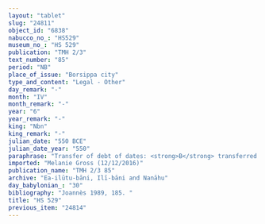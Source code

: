 ```yaml
---
layout: "tablet"
slug: "24811"
object_id: "6838"
nabucco_no_: "HS529"
museum_no_: "HS 529"
publication: "TMH 2/3"
text_number: "85"
period: "NB"
place_of_issue: "Borsippa city"
type_and_content: "Legal - Other"
day_remark: "-"
month: "IV"
month_remark: "-"
year: "6"
year_remark: "-"
king: "Nbn"
king_remark: "-"
julian_date: "550 BCE"
julian_date_year: "550"
paraphrase: "Transfer of debt of dates: <strong>B</strong> transferred under seal (<em>kanāku</em>) the debt of 1 kor (180 l) of dates of the dowry (<em>nudunn&ucirc;</em>) of <strong><sup>f</sup>D</strong>, which <strong>A</strong> had imposed on (<em>emēdu</em>) him, to <strong>C</strong>. The promissory note (<em>u&rsquo;iltu</em>) of <strong>A</strong> is issued (<em>e&rsquo;ēlu</em>) in the name of <strong>B</strong>. <strong>C</strong> will bring and it hand over (<em>na&scaron;&ucirc;</em>-<em>nadānu</em>) to <strong>B</strong>. 2 witnesses (including Itti-Nab&ucirc;-balāṭu/Nab&ucirc;-mu&scaron;ētiq-uddi//Ilī-bāni) and the scribe. Additional clause: <strong>C</strong> has received 0;1 kor (36 l) of dates from <strong>B</strong>.<br /> &nbsp;<br /> <strong>A</strong> = Etellu/Nab&ucirc;-zēru-ukīn//Kidin-S&icirc;n; <strong>B</strong> = Nab&ucirc;-nāṣir; <strong>C</strong> = Dādia/Lūṣi-ana-nūr-Marduk//Ilī-bāni; <strong><sup>f</sup>D</strong> = <sup>f</sup>[&hellip;]ia; Scribe = Nab&ucirc;-&scaron;umu-i&scaron;kun/Nādinu//Nūr-S&icirc;n<br /> &nbsp;"
imported: "Melanie Gross (12/12/2016)"
publication_name: "TMH 2/3 85"
archive: "Ea-ilūtu-bāni, Ilī-bāni and Nanāhu"
day_babylonian_: "30"
bibliography: "Joannès 1989, 185. "
title: "HS 529"
previous_item: "24814"
---
```

